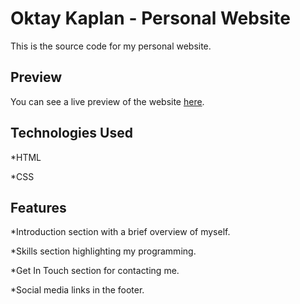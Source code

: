 # Oktay Kaplan - Personal Website

This is the source code for my personal website.

## Preview


You can see a live preview of the website [here](https://oktay-kaplan.github.io/Personal-Website/).

## Technologies Used

*HTML

*CSS


## Features

*Introduction section with a brief overview of myself.

*Skills section highlighting my programming.

*Get In Touch section for contacting me.

*Social media links in the footer.
